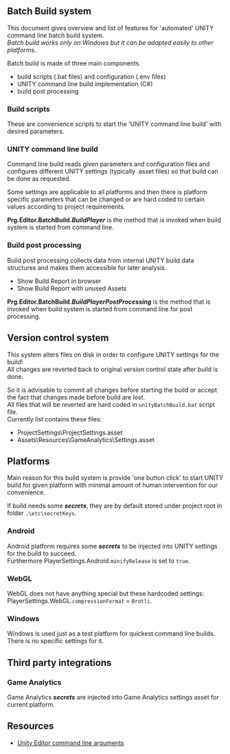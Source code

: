 ## Batch Build system

This document gives overview and list of features for 'automated' UNITY command line batch build system.  
_Batch build works only on Windows but it can be adapted easily to other platforms._

Batch build is made of three main components.
* build scripts (.bat files) and configuration (.env files)
* UNITY command line build implementation (C#)
* build post processing

### Build scripts

These are convenience scripts to start the 'UNITY command line build' with desired parameters.

### UNITY command line build

Command line build reads given parameters and configuration files and configures different UNITY settings (typically .asset files) so that build can be done as requested.

Some settings are applicable to all platforms and then there is platform specific parameters that can be changed or are hard coded to certain values according to project requirements.

**Prg.Editor.BatchBuild._BuildPlayer_** is the method that is invoked when build system is started from command line.

### Build post processing

Build post processing collects data from internal UNITY build data structures and makes them accessible for later analysis.
* Show Build Report in browser
* Show Build Report with unused Assets

**Prg.Editor.BatchBuild._BuildPlayerPostProcessing_** is the method that is invoked when build system is started from command line for post processing.

## Version control system

This system alters files on disk in order to configure UNITY settings for the build!  
All changes are reverted back to original version control state after build is done.

So it is advisable to commit all changes before starting the build or accept the fact that changes made before build are lost.  
All files that will be reverted are hard coded in `unityBatchBuild.bat` script file.  
Currently list contains these files:
* ProjectSettings\ProjectSettings.asset
* Assets\Resources\GameAnalytics\Settings.asset

## Platforms

Main reason for this build system is provide 'one button click' to start UNITY build for given platform with minimal amount of human intervention for our convenience.

If build needs some **_secrets_**, they are by default stored under project root in folder `.\etc\secretKeys`.

### Android

Android platform requires some **_secrets_** to be injected into UNITY settings for the build to succeed.  
Furthermore PlayerSettings.Android.`minifyRelease` is set to `true`.

### WebGL

WebGL does not have anything special but these hardcoded settings:  
PlayerSettings.WebGL.`compressionFormat` = `Brotli`.

### Windows

Windows is used just as a test platform for quickest command line builds. There is no specific settings for it.

## Third party integrations

### Game Analytics

Game Analytics **_secrets_** are injected into Game Analytics settings asset for current platform.

## Resources

- [Unity Editor command line arguments](https://docs.unity3d.com/Manual/EditorCommandLineArguments.html)
